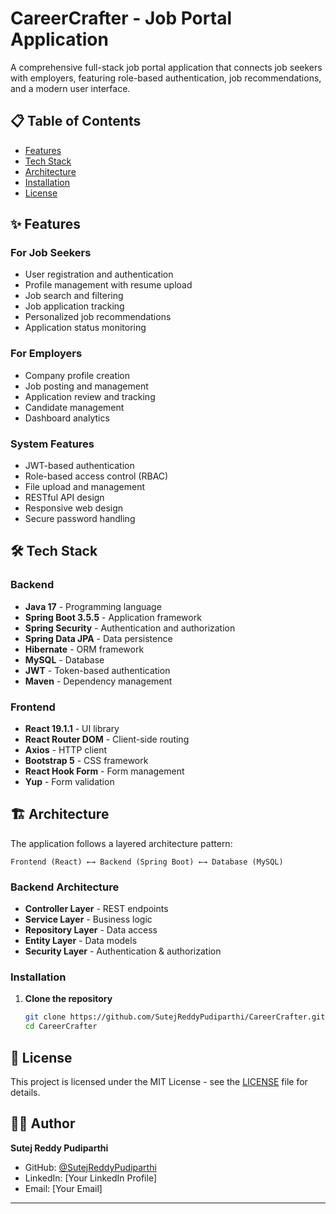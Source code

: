# CareerCrafter - Job Portal Application
A comprehensive full-stack job portal application that connects job seekers with employers, featuring role-based authentication, job recommendations, and a modern user interface.

## 📋 Table of Contents

- [Features](#features)
- [Tech Stack](#tech-stack)
- [Architecture](#architecture)
- [Installation](#installation)
- [License](#license)

## ✨ Features

### For Job Seekers
- User registration and authentication
- Profile management with resume upload
- Job search and filtering
- Job application tracking
- Personalized job recommendations
- Application status monitoring

### For Employers
- Company profile creation
- Job posting and management
- Application review and tracking
- Candidate management
- Dashboard analytics

### System Features
- JWT-based authentication
- Role-based access control (RBAC)
- File upload and management
- RESTful API design
- Responsive web design
- Secure password handling

## 🛠 Tech Stack

### Backend
- **Java 17** - Programming language
- **Spring Boot 3.5.5** - Application framework
- **Spring Security** - Authentication and authorization
- **Spring Data JPA** - Data persistence
- **Hibernate** - ORM framework
- **MySQL** - Database
- **JWT** - Token-based authentication
- **Maven** - Dependency management

### Frontend
- **React 19.1.1** - UI library
- **React Router DOM** - Client-side routing
- **Axios** - HTTP client
- **Bootstrap 5** - CSS framework
- **React Hook Form** - Form management
- **Yup** - Form validation

## 🏗 Architecture

The application follows a layered architecture pattern:

```
Frontend (React) ←→ Backend (Spring Boot) ←→ Database (MySQL)
```

### Backend Architecture
- **Controller Layer** - REST endpoints
- **Service Layer** - Business logic
- **Repository Layer** - Data access
- **Entity Layer** - Data models
- **Security Layer** - Authentication & authorization

### Installation

1. **Clone the repository**
   ```bash
   git clone https://github.com/SutejReddyPudiparthi/CareerCrafter.git
   cd CareerCrafter
   ```

## 📄 License

This project is licensed under the MIT License - see the [LICENSE](LICENSE) file for details.

## 👨‍💻 Author

**Sutej Reddy Pudiparthi**
- GitHub: [@SutejReddyPudiparthi](https://github.com/SutejReddyPudiparthi)
- LinkedIn: [Your LinkedIn Profile]
- Email: [Your Email]

---
